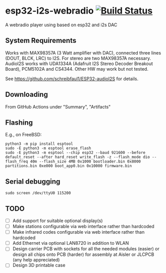# esp32-i2s-webradio [![Build Status](https://github.com/probonopd/esp32-i2s-webradio/actions/workflows/compile.yml/badge.svg)](https://github.com/probonopd/esp32-i2s-webradio/actions/workflows/compile.yml)

A webradio player using based on esp32 and i2s DAC

## System Requirements

Works with MAX98357A (3 Watt amplifier with DAC), connected three lines (DOUT, BLCK, LRC) to I2S. For stereo are two MAX98357A necessary. AudioI2S works with UDA1334A (Adafruit I2S Stereo Decoder Breakout Board), PCM5102A and CS4344. Other HW may work but not tested.

See https://github.com/schreibfaul1/ESP32-audioI2S for details.

## Downloading

From GitHub Actions under "Summary", "Artifacts"

## Flashing

E.g., on FreeBSD:

```
python3 -m pip install esptool
sudo -E python3 -m esptool erase_flash
sudo -E python3 -m esptool --chip esp32 --baud 921600 --before default_reset --after hard_reset write_flash -z --flash_mode dio --flash_freq 40m --flash_size 4MB 0x1000 bootloader.bin 0x8000 partitions.bin 0xe000 boot_app0.bin 0x10000 firmware.bin
```

## Serial debugging

```
sudo screen /dev/ttyU0 115200
```

## TODO

- [ ] Add support for suitable optional display(s)
- [ ] Make stations configurable via web interface rather than hardcoded
- [ ] Make infrared codes configurable via web interface rather than hardcoded
- [ ] Add Ethernet via optional LAN8720 in addition to WLAN
- [ ] Design carrier PCB with sockets for all the needed modules (easier) or design all chips onto PCB (harder) for assembly at Aisler or JLCPCB (any help appreciated)
- [ ] Design 3D printable case
